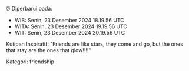 ⏰ Diperbarui pada:
- WIB: Senin, 23 Desember 2024 18.19.56 UTC
- WITA: Senin, 23 Desember 2024 19.19.56 UTC
- WIT: Senin, 23 Desember 2024 20.19.56 UTC

Kutipan Inspiratif:
"Friends are like stars, they come and go, but the ones that stay are the ones that glow!!!!"


Kategori: friendship

